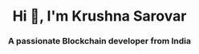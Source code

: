 <h1 align="center">Hi 👋, I'm Krushna Sarovar</h1>
<h3 align="center">A passionate Blockchain developer from India</h3>


